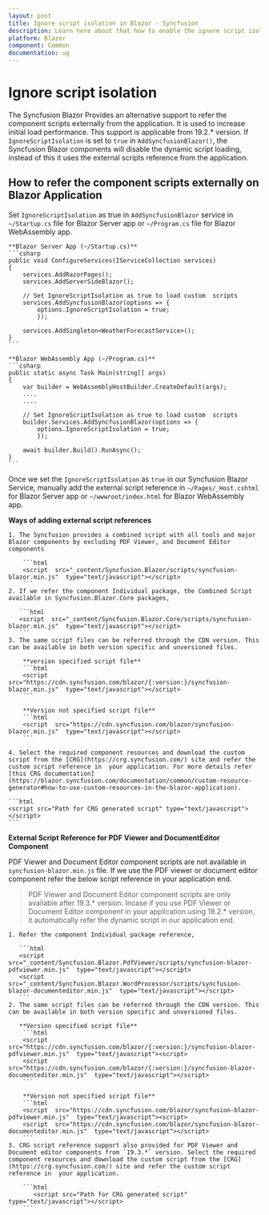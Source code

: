 ```yaml
---
layout: post
title: Ignore script isolation in Blazor - Syncfusion
description: Learn here about that how to enable the ignore script isolation process in the Syncfusion Blazor Components
platform: Blazor
component: Common
documentation: ug
---
```


# Ignore script isolation

The Syncfusion Blazor Provides an alternative support to refer the component scripts externally from the application. It is used to increase initial load performance. This support is applicable from 19.2.* version. If `IgnoreScriptIsolation` is set to `true` in `AddSyncfusionBlazor()`, the Syncfusion Blazor components will disable the dynamic script loading, instead of this it uses the external scripts reference from the application.

## How to refer the component scripts externally on Blazor Application

Set `IgnoreScriptIsolation` as true in `AddSyncfusionBlazor` service in `~/Startup.cs` file for Blazor Server app or `~/Program.cs` file for Blazor WebAssembly app.

    **Blazor Server App (~/Startup.cs)**
    ```csharp
    public void ConfigureServices(IServiceCollection services)
    {
        services.AddRazorPages();
        services.AddServerSideBlazor();

        // Set IgnoreScriptIsolation as true to load custom  scripts
        services.AddSyncfusionBlazor(options => {
            options.IgnoreScriptIsolation = true;
            });

        services.AddSingleton<WeatherForecastService>();
    }
    ```

    **Blazor WebAssembly App (~/Program.cs)**
    ```csharp
    public static async Task Main(string[] args)
    {
        var builder = WebAssemblyHostBuilder.CreateDefault(args);
        ....
        ....

        // Set IgnoreScriptIsolation as true to load custom  scripts
        builder.Services.AddSyncfusionBlazor(options => {
            options.IgnoreScriptIsolation = true;
            });

        await builder.Build().RunAsync();
    }
    ```

Once we set the `IgnoreScriptIsolation` as `true` in our Syncfusion Blazor Service, manually add the external script reference in `~/Pages/_Host.cshtml` for Blazor Server app or `~/wwwroot/index.html` for Blazor WebAssembly app.

**Ways of adding external script references**
  
	1. The Syncfusion provides a combined script with all tools and major Blazor components by excluding PDF Viewer, and Document Editor components

		```html
		<script  src="_content/Syncfusion.Blazor/scripts/syncfusion-blazor.min.js"  type="text/javascript"></script>
		```
    2. If we refer the component Individual package, the Combined Script available in Syncfusion.Blazor.Core packages,

       ```html
       <script  src="_content/Syncfusion.Blazor.Core/scripts/syncfusion-blazor.min.js"  type="text/javascript"></script>
       ```    
	3. The same script files can be referred through the CDN version. This can be available in both version specific and unversioned files.
 
        **version specified script file**
		```html
		<script  src="https://cdn.syncfusion.com/blazor/{:version:}/syncfusion-blazor.min.js"  type="text/javascript"></script>
		```

        **Version not specified script file**
        ```html
		<script  src="https://cdn.syncfusion.com/blazor/syncfusion-blazor.min.js"  type="text/javascript"></script>
		```

    4. Select the required component resources and download the custom script from the [CRG](https://crg.syncfusion.com/) site and refer the custom script reference in  your application. For more details refer [this CRG documentation](https://blazor.syncfusion.com/documentation/common/custom-resource-generator#how-to-use-custom-resources-in-the-blazor-application).

    ```html
    <script src="Path for CRG generated script" type="text/javascript"></script>
    ```
**External Script Reference for PDF Viewer and DocumentEditor Component**

PDF Viewer and Document Editor component scripts are not available in `syncfusion-blazor.min.js` file. If we use the PDF viewer or document editor component refer the below script reference in your application end.

> PDF Viewer and Document Editor component scripts are only available after 19.3.* version. Incase if you use PDF Viewer or Document Editor component in your application using 19.2.* version, it automatically refer the dynamic script in our application end.

    1. Refer the component Individual package reference, 

       ```html
       <script  src="_content/Syncfusion.Blazor.PdfViewer/scripts/syncfusion-blazor-pdfviewer.min.js"  type="text/javascript"></script>
       <script  src="_content/Syncfusion.Blazor.WordProcessor/scripts/syncfusion-blazor-documenteditor.min.js"  type="text/javascript"></script>
       ```    
	2. The same script files can be referred through the CDN version. This can be available in both version specific and unversioned files.

       **Version specified script file**
		```html
		<script  src="https://cdn.syncfusion.com/blazor/{:version:}/syncfusion-blazor-pdfviewer.min.js"  type="text/javascript"><script>
        <script  src="https://cdn.syncfusion.com/blazor/{:version:}/syncfusion-blazor-documenteditor.min.js"  type="text/javascript"></script>
        ```
    
        **Version not specified script file**
        ```html
		<script  src="https://cdn.syncfusion.com/blazor/syncfusion-blazor-pdfviewer.min.js"  type="text/javascript"><script>
        <script  src="https://cdn.syncfusion.com/blazor/syncfusion-blazor-documenteditor.min.js"  type="text/javascript"></script>
        ```
    3. CRG script reference support also provided for PDF Viewer and Document editor components from `19.3.*` version. Select the required component resources and download the custom script from the [CRG](https://crg.syncfusion.com/) site and refer the custom script reference in  your application.

        ```html
           <script src="Path for CRG generated script" type="text/javascript"></script>
        ```

